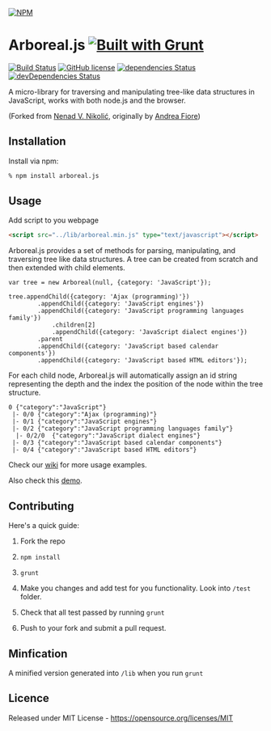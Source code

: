 [![NPM](https://nodei.co/npm/arboreal.js.png?downloads=true&downloadRank=true&stars=true)](https://nodei.co/npm/arboreal.js/)

# Arboreal.js [![Built with Grunt](https://cdn.gruntjs.com/builtwith.png)](http://gruntjs.com/) 

[![Build Status](https://travis-ci.org/vasiliyaltunin/arboreal.js.svg?branch=master)](https://travis-ci.org/vasiliyaltunin/arboreal.js) [![GitHub license](https://img.shields.io/badge/license-MIT-blue.svg)](https://raw.githubusercontent.com/vasiliyaltunin/arboreal.js/master/MIT-LICENSE.txt) [![dependencies Status](https://david-dm.org/vasiliyaltunin/arboreal.js/status.svg)](https://david-dm.org/vasiliyaltunin/arboreal.js) [![devDependencies Status](https://david-dm.org/vasiliyaltunin/arboreal.js/dev-status.svg)](https://david-dm.org/vasiliyaltunin/arboreal.js?type=dev) 


A micro-library for traversing and manipulating tree-like data
structures in JavaScript, works with both node.js and the browser.

(Forked from [Nenad V. Nikolić](https://github.com/shonzilla/arboreal), originally by [Andrea Fiore](https://github.com/afiore/arboreal))

## Installation

Install via npm:

```bash
% npm install arboreal.js
```

## Usage


Add script to you webpage

```html
<script src="../lib/arboreal.min.js" type="text/javascript"></script>
```

Arboreal.js provides a set of methods for parsing, manipulating, and
traversing tree like data structures. A tree can be created from scratch and then extended with child elements.

    var tree = new Arboreal(null, {category: 'JavaScript'});

    tree.appendChild({category: 'Ajax (programming)'})
            .appendChild({category: 'JavaScript engines'})
            .appendChild({category: 'JavaScript programming languages family'})
                .children[2]
                .appendChild({category: 'JavaScript dialect engines'})
            .parent
            .appendChild({category: 'JavaScript based calendar components'})
            .appendChild({category: 'JavaScript based HTML editors'});

For each child node, Arboreal.js will automatically assign an id string representing the depth and the index
the position of the node within the tree structure.

    0 {"category":"JavaScript"}
     |- 0/0 {"category":"Ajax (programming)"}
     |- 0/1 {"category":"JavaScript engines"}
     |- 0/2 {"category":"JavaScript programming languages family"}
      |- 0/2/0  {"category":"JavaScript dialect engines"}
     |- 0/3 {"category":"JavaScript based calendar components"}
     |- 0/4 {"category":"JavaScript based HTML editors"}

Check our [wiki](https://github.com/vasiliyaltunin/arboreal.js/wiki) for more usage examples. 

Also check this [demo](https://vasiliyaltunin.github.io/arboreal.js/examples).

## Contributing

Here's a quick guide:

1. Fork the repo 

2. `npm install`

3. `grunt`

4. Make you changes and add test for you functionality. Look into `/test` folder.

5. Check that all test passed by running `grunt`

6. Push to your fork and submit a pull request.


## Minfication

A minified version generated into `/lib` when you run `grunt`

## Licence

Released under MIT License - https://opensource.org/licenses/MIT
